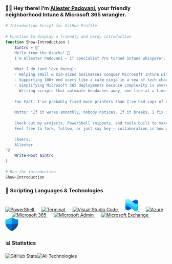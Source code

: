 ### 👨‍💻 Hey there! I’m [Allester Padovani](https://www.linkedin.com/in/allester-padovani/), your friendly neighborhood Intune & Microsoft 365 wrangler.

```powershell
# Introduction Script for GitHub Profile

# Function to display a friendly and nerdy introduction
function Show-Introduction {
    $intro = @"
    Hello from the Ozarks! 🌄  
    I'm Allester Padovani — IT Specialist Pro turned Intune whisperer.  

    What I do (and love doing):
    - Helping small & mid-sized businesses conquer Microsoft Intune with confidence 💼🛠️  
    - Supporting 100+ end users like a calm ninja in a sea of tech chaos 🧘‍♂️  
    - Simplifying Microsoft 365 deployments because complexity is overrated ☁️✨  
    - Writing scripts that automate headaches away, one line at a time 🧾⚡  

    Fun Fact: I've probably fixed more printers than I've had cups of coffee. And I drink a *lot* of coffee. ☕😄 

    Motto: "If it works smoothly, nobody notices. If it breaks, I fix it faster than you can reboot."  

    Check out my projects, PowerShell snippets, and tools built to make IT life just a bit saner.  
    Feel free to fork, follow, or just say hey — collaboration is how we all level up. 🙌

    Cheers,  
    Allester
"@
    Write-Host $intro
}

# Run the introduction
Show-Introduction

```

### 🤖 Scripting Languages & Technologies

<p>
  <a href="https://docs.microsoft.com/powershell/" target="_blank">
    <img src="https://cdn.jsdelivr.net/gh/devicons/devicon/icons/powershell/powershell-original.svg" alt="PowerShell" title="PowerShell" width="40"/>
  </a>&nbsp;&nbsp;&nbsp;&nbsp;

  <a href="https://en.wikipedia.org/wiki/Command-line_interface" target="_blank">
    <img src="https://raw.githubusercontent.com/homarr-labs/dashboard-icons/main/svg/terminal.svg" alt="Terminal" title="Terminal" width="40"/>
  </a>&nbsp;&nbsp;&nbsp;&nbsp;

  <a href="https://code.visualstudio.com/" target="_blank">
    <img src="https://raw.githubusercontent.com/homarr-labs/dashboard-icons/main/svg/visual-studio-code.svg" alt="Visual Studio Code" title="Visual Studio Code" width="40"/>
  </a>&nbsp;&nbsp;&nbsp;&nbsp;

  <a href="https://learn.microsoft.com/mem/intune/" target="_blank">
    <img src="https://raw.githubusercontent.com/homarr-labs/dashboard-icons/main/svg/microsoft-intune.svg" alt="Intune" title="Intune" width="40"/>
  </a>&nbsp;&nbsp;&nbsp;&nbsp;

  <a href="https://azure.microsoft.com/" target="_blank">
    <img src="https://raw.githubusercontent.com/homarr-labs/dashboard-icons/main/svg/microsoft-azure.svg" alt="Azure" title="Azure" width="40"/>
  </a>&nbsp;&nbsp;&nbsp;&nbsp;

  <a href="https://www.microsoft.com/microsoft-365" target="_blank">
    <img src="https://raw.githubusercontent.com/homarr-labs/dashboard-icons/main/svg/microsoft-365.svg" alt="Microsoft 365" title="Microsoft 365" width="40"/>
  </a>&nbsp;&nbsp;&nbsp;&nbsp;

  <a href="https://admin.microsoft.com/" target="_blank">
    <img src="https://raw.githubusercontent.com/homarr-labs/dashboard-icons/main/svg/microsoft-365-admin-center.svg" alt="Microsoft Admin" title="Microsoft Admin" width="40"/>
  </a>&nbsp;&nbsp;&nbsp;&nbsp;

  <a href="https://exchange.microsoft.com/" target="_blank">
    <img src="https://raw.githubusercontent.com/homarr-labs/dashboard-icons/main/svg/microsoft-exchange.svg" alt="Microsoft Exchange" title="Microsoft Exchange" width="40"/>
  </a>&nbsp;&nbsp;&nbsp;&nbsp;

  <a href="https://www.microsoft.com/security/business/microsoft-defender" target="_blank">
    <img src="https://raw.githubusercontent.com/homarr-labs/dashboard-icons/main/svg/microsoft-defender.svg" alt="Microsoft Defender" title="Microsoft Defender" width="40"/>
  </a>
</p>

### 📊 Statistics

<a href="https://github.com/IntuneAdministrator">
  <img 
    align="left" 
    alt="GitHub Stats" 
    height="200" 
    src="https://github-readme-stats.vercel.app/api?username=IntuneAdministrator&show_icons=true&theme=dark&rank_icon=github" 
  />
</a>

<a href="https://github.com/IntuneAdministrator">
  <img 
    align="left" 
    alt="All Technologies" 
    height="200" 
    src="https://github-readme-stats.vercel.app/api/top-langs/?username=IntuneAdministrator&theme=dark&layout=compact&custom_title=All%20Technologies&langs_count=10" 
  />
</a>



